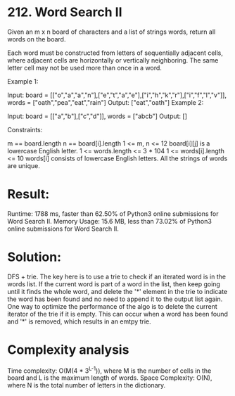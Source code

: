 # 212. Word Search II

Given an m x n board of characters and a list of strings words, return all words on the board.

Each word must be constructed from letters of sequentially adjacent cells, where adjacent cells are horizontally or vertically neighboring. The same letter cell may not be used more than once in a word.

 

Example 1:


Input: board = [["o","a","a","n"],["e","t","a","e"],["i","h","k","r"],["i","f","l","v"]], words = ["oath","pea","eat","rain"]
Output: ["eat","oath"]
Example 2:


Input: board = [["a","b"],["c","d"]], words = ["abcb"]
Output: []
 

Constraints:

m == board.length
n == board[i].length
1 <= m, n <= 12
board[i][j] is a lowercase English letter.
1 <= words.length <= 3 * 104
1 <= words[i].length <= 10
words[i] consists of lowercase English letters.
All the strings of words are unique.

# Result:

Runtime: 1788 ms, faster than 62.50% of Python3 online submissions for Word Search II.
Memory Usage: 15.6 MB, less than 73.02% of Python3 online submissions for Word Search II.

# Solution:

DFS + trie. The key here is to use a trie to check if an iterated word is in the words list. If the current word is part of a word in the list, then keep going until it finds the whole word, and delete the '\*' element in the trie to indicate the word has been found and no need to append it to the output list again. One way to optimize the performance of the algo is to delete the current iterator of the trie if it is empty. This can occur when a word has been found and '\*' is removed, which results in an emtpy trie. 

# Complexity analysis

Time complexity: O(M(4 * 3<sup>L-1</sup>)), where M is the number of cells in the board and L is the maximum length of words.
Space Complexity: O(N), where N is the total number of letters in the dictionary.